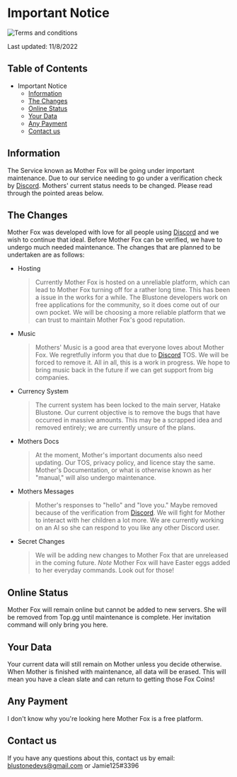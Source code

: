 # Important Notice
![Terms and conditions](https://img.shields.io/badge/Important_Notice-green)

Last updated: 11/8/2022

## Table of Contents
-  Important Notice
   - [ Information](#information)
   - [ The Changes](#the-changes)
   - [ Online Status](#online-status)
   - [ Your Data](#your-data)
   - [ Any Payment](#any-payment)
   - [ Contact us](#contact-us)

## Information
The Service known as Mother Fox will be going under important maintenance. Due to our service needing to go under a verification check by [Discord](https://discord.com). Mothers' current status needs to be changed. Please read through the pointed areas below.


## The Changes
Mother Fox was developed with love for all people using [Discord](https://discord.com) and we wish to continue that ideal. Before Mother Fox can be verified, we have to undergo much needed maintenance. The changes that are planned to be undertaken are as follows:

 - Hosting 
 
   > Currently Mother Fox is hosted on a unreliable platform, which can lead to Mother Fox turning off for a rather long time. This has been a issue in the works for a while. The Blustone developers work on free applications for the community, so it does come out of our own pocket. We will be choosing a more reliable platform that we can trust to maintain Mother Fox's good reputation.

 - Music
 
   > Mothers' Music is a good area that everyone loves about Mother Fox. We regretfully inform you that due to [Discord](https://discord.com) TOS. We will be forced to remove it. All in all, this is a work in progress. We hope to bring music back in the future if we can get support from big companies.
 
 - Currency System

   > The current system has been locked to the main server, Hatake Blustone. Our current objective is to remove the bugs that have occurred in massive amounts. This may be a scrapped idea and removed entirely; we are currently unsure of the plans.
 
 - Mothers Docs
 
   > At the moment, Mother's important documents also need updating. Our TOS, privacy policy, and licence stay the same. Mother's Documentation, or what is otherwise known as her "manual," will also undergo maintenance.
 
 - Mothers Messages
 
    > Mother's responses to "hello" and "love you." Maybe removed because of the verification from [Discord](https://discord.com). We will fight for Mother to interact with her children a lot more. We are currently working on an AI so she can respond to you like any other Discord user.
 
 - Secret Changes
    
    > We will be adding new changes to Mother Fox that are unreleased in the coming future. *Note* Mother Fox will have Easter eggs added to her everyday commands. Look out for those!


## Online Status
Mother Fox will remain online but cannot be added to new servers. She will be removed from Top.gg until maintenance is complete. Her invitation command will only bring you here.

## Your Data
Your current data will still remain on Mother unless you decide otherwise. When Mother is finished with maintenance, all data will be erased. This will mean you have a clean slate and can return to getting those Fox Coins!

## Any Payment
I don't know why you're looking here Mother Fox is a free platform.

## Contact us
If you have any questions about this, contact us by email: blustonedevs@gmail.com or Jamie125#3396
